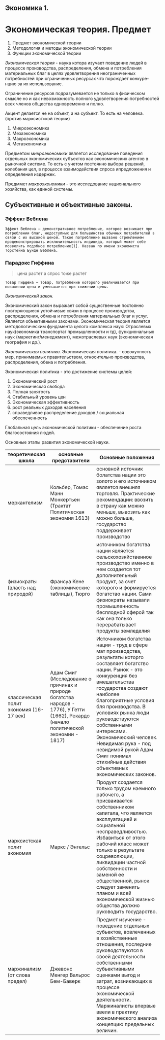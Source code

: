 Экономика 1.
----
# Экономическая теория. Предмет

1. Предмет экономической теории
2. Методология и методы экономической теории
3. Функции экономической теории

*Экономическая теория*
                    - наука котора изучает поведение людей в процессе производства, распределения, обмена и потребления материальных благ в целях удовлетворения неограниченных потребностей при ограниченных ресурсах что порождает конкуре-
нцию за их использование.

Ограничение ресурсов подразумевается не только в физическом смысле но и как невозможность полного удовлетворения потребностей всех членов общества одновременно и полно.

Акцент делается не на объект, а на субъект. То есть на человека.
(против марксистской теории)


1. Микроэкономика
2. Мезаэкономика
3. Макроэкономика
4. Мегаэкономика

Предметом *микроэкономики* является исследование поведения отдельных экономических субъектов как экономических агентов в рыночной системе. То есть с учетом постоянно выбора решений, колебания цел, в процессе взаимодействия спроса ипредложения и определения издержек.

Предммет *макроэкономики* - это исследование национального хозяйства, как единой
системы.

## Субъективные и объективные законы.

### Эффект Веблена
```
Эффект Веблена — демонстративное потребление, которое возникает при потреблении благ, недоступных для большинства обычных потребителей в связи с их высокой ценой. Такое потребление вызвано стремлением продемонстрировать исключительность индивида, который может себе позволить подобное потребление[1]. Назван по имени экономиста Торстейна Бунде Веблена.
```

### Парадокс Гиффина

> цена растет а спрос тоже растет
```
Товар Гиффена — товар, потребление которого увеличивается при повышении цены и уменьшается при снижении цены.
```

*Экономический закон.*

Экономический закон выражает собой существенные постоянно повторяющиеся устойчивые связи в процессе производства, распределения, обмена и потребления материальных благ и услуг. Является объективными законами. Экономическая теория является методологическим фундамента целого комплекса наук: Отраслевых наук(экономика транспорта/ промышленности и тд), функциональных наук (маркетинг/менеджмент), межотраслевых наук (экономическая география и др.).

*Экономическая политика.*
 Экономическая политика. - совокупность мер, принимаемых правительством, относительно производства, распроделения, обена и потребления.

Экономическая политика - это достижение системы целей:
1. Экономический рост
2. Экономическая свобода
3. Полная занятость
4. Стабильный уровень цен
5. Экономическая эффективность
6. рост реальных доходов населения
7. справедливое распределение доходов / социальная обеспеченность

Глобальная цель экономической политики - обеспечение роста благосостояния людей.

Основные этапы развития экономической науки.

| теоретическая школа | основные представители | Основные положения |
|---|---|---|
| меркантелизм | Кольбер, Томас Манн Монкертьен (Трактат Политическая экономия 1613) | основной источник болатства нации это золото и его источником является внешняя торговля. Практические рекомендации: ввозить в страну как можно меньше, вывозить как можно больше, государство поддерживает производство |
| физиократы (власть над природой) | Франсуа Кене (экономические таблицы), Тюрго | источником богатства нации является сельскохозяйственное производство именно в нем создается тот дополнительный продукт, за счет которого и формируется богатство нации. Сами физиократы называли промышленность бесплодной сферой так как она только перерабатывает продукты земледелия  |
| классическая полит экономия (16-17 век) | Адам Смит (Исследование о причинах и природе богатства народов - 1776), У Гетти (1662), Рекардо (начало политической экономии - 1817) | Источником богатства нации - труд в сфере мат производства, результаты которго составляет богатство нации. Рынок - это конкуренция без вмешательства государства создают наиболее благоприятные условия бля производства. В условиях рынка люди руководствуются собственными интересами. Экономический человек. Невидимая рука - под невидимой рукой Адам Смит понимал стихийные действия объективных экономических законов. |
| марксистская полит экономия | Маркс / Энгельс | Продукт создается только трудом наемного рабочего, а присваивается собственником капитала, что является эксплуатацией и социальной несправедливостью. Избавиться от этого рабочий класс может только в результате соцреволюции, ликвидации частной собственности и заменой ее общественной, рынок следует заменить планом и всей экономической жизнью общества должно руководить государство. |
| маржинализм (от слова предел) | Джевонс Менгер Вальрос Бем-Баверк | Предмет изучение - поведение отдельных субьектов, вовлеченных в хозяйственные отношения, последние руководствуются в своей деятельности собственными субьективными оценками выгод и затрат, возникающих в процессе экономической деятельности. Маржиналисты впервые ввели в практику экономического анализа концепцию предельных величин. |
